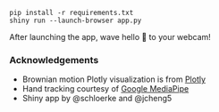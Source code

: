 ```
pip install -r requirements.txt
shiny run --launch-browser app.py
```

After launching the app, wave hello 👋 to your webcam!

### Acknowledgements

* Brownian motion Plotly visualization is from [Plotly](https://plotly.com/python/3d-line-plots/)
* Hand tracking courtesy of [Google MediaPipe](https://developers.google.com/mediapipe/solutions/vision/hand_landmarker)
* Shiny app by @schloerke and @jcheng5
